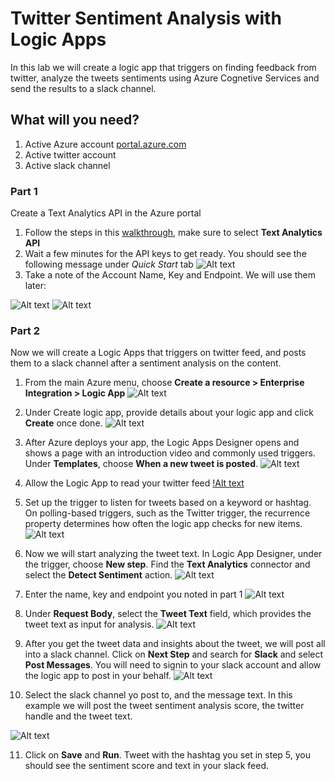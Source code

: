 # Twitter Sentiment Analysis with Logic Apps

In this lab we will create a logic app that triggers on finding feedback from twitter, analyze the tweets sentiments using Azure Cognetive Services and send the results to a slack channel.

## What will you need?
1. Active Azure account [portal.azure.com](https://portal.azure.com)
2. Active twitter account
3. Active slack channel

### Part 1
Create a Text Analytics API in the Azure portal
1. Follow the steps in this [walkthrough](https://docs.microsoft.com/en-us/azure/cognitive-services/cognitive-services-apis-create-account), make sure to select **Text Analytics API**
2. Wait a few minutes for the API keys to get ready. You should see the following message under *Quick Start* tab
![Alt text](./media/keyReady.jpg?raw=true)
3. Take a note of the Account Name, Key and Endpoint. We will use them later:

![Alt text](./media/cognitiveKey.jpg?raw=true)
![Alt text](./media/endpoint.jpg?raw=true)

### Part 2
Now we will create a Logic Apps that triggers on twitter feed, and posts them to a slack channel after a sentiment analysis on the content.

1. From the main Azure menu, choose **Create a resource > Enterprise Integration > Logic App**
![Alt text](./media/create-logic-app.jpg?raw=true)

2. Under Create logic app, provide details about your logic app and click **Create** once done.
![Alt text](./media/create-logic-app-settings.jpg?raw=true)

3. After Azure deploys your app, the Logic Apps Designer opens and shows a page with an introduction video and commonly used triggers. Under **Templates**, choose **When a new tweet is posted**.
![Alt text](./media/choose-logic-app-template.jpg?raw=true)

4. Allow the Logic App to read your twitter feed
[!Alt text](./media/twitter_signin.jpg?raw=true)

5. Set up the trigger to listen for tweets based on a keyword or hashtag. On polling-based triggers, such as the Twitter trigger, the recurrence property determines how often the logic app checks for new items.
![Alt text](./media/twitter.jpg?raw=true)

6. Now we will start analyzing the tweet text. In Logic App Designer, under the trigger, choose **New step**. Find the **Text Analytics** connector and select the **Detect Sentiment** action.
![Alt text](./media/create-text-sentiment-step.JPG?raw=true)

7. Enter the name, key and endpoint you noted in part 1
![Alt text](./media/cognitiveservice-key-setting.JPG?raw=true)

8. Under **Request Body**, select the **Tweet Text** field, which provides the tweet text as input for analysis.
![Alt text](./media/detect-sentiment.JPG?raw=true)

9. After you get the tweet data and insights about the tweet, we will post all into a slack channel. Click on **Next Step** and search for **Slack** and select **Post Messages**. 
You will need to signin to your slack account and allow the logic app to post in your behalf.
![Alt text](./media/slack-signin.JPG?raw=true)

10. Select the slack channel yo post to, and the message text. In this example we will post the tweet sentiment analysis score, the twitter handle and the tweet text.

![Alt text](./media/slack-step.JPG?raw=true)

11. Click on **Save** and **Run**. Tweet with the hashtag you set in step 5, you should see the sentiment score and text in your slack feed.
